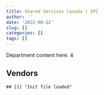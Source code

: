 ```yaml
---
title: Shared Services Canada | SPC
author: ''
date: '2022-08-12'
slug: []
categories: []
tags: []
---
```


<script src="/rmarkdown-libs/htmlwidgets/htmlwidgets.js"></script>
<link href="/rmarkdown-libs/datatables-css/datatables-crosstalk.css" rel="stylesheet" />
<script src="/rmarkdown-libs/datatables-binding/datatables.js"></script>
<script src="/rmarkdown-libs/jquery/jquery-3.6.0.min.js"></script>
<link href="/rmarkdown-libs/dt-core/css/jquery.dataTables.min.css" rel="stylesheet" />
<link href="/rmarkdown-libs/dt-core/css/jquery.dataTables.extra.css" rel="stylesheet" />
<script src="/rmarkdown-libs/dt-core/js/jquery.dataTables.min.js"></script>
<link href="/rmarkdown-libs/crosstalk/css/crosstalk.min.css" rel="stylesheet" />
<script src="/rmarkdown-libs/crosstalk/js/crosstalk.min.js"></script>

Department content here. 4

## Vendors

    ## [1] "Init file loaded"

<div id="htmlwidget-1" style="width:100%;height:auto;" class="datatables html-widget"></div>
<script type="application/json" data-for="htmlwidget-1">{"x":{"filter":"none","vertical":false,"data":[["1019837 ONTARIO","2KEYS","3D DATACOMM","4PLAN CONSULTING","529040 ONTARIO AND 880382","ACCENTURE","ACCESS 2 NETWORKS","ADGA GROUP","ADOBE","ADRM TECHNOLOGY CONSULTING","ADVANCED BUSINESS INTERIORS","ADVANCED CHIPPEWA TECHNOLOGIES","ALTIS HUMAN RESOURCES","AMAZON","ANIXTER CANADA","APPLIED ELECTONICS","APPTION","ARI FINANCIAL SERVICES","ARTEMP PERSONNEL SERVICES","ASOKAN BUSINESS INTERIORS","ATLANTIC BUSINESS INTERIORS","ATTACHMATE","AVI SPL CANADA","B L ASSOCIATES","BDO CANADA","BELL AND HOWELL CANADA","BELL CANADA","BLACK MCDONALD","BLACKBERRY","BMC SOFTWARE CANADA","BP M GOVERNMENT IM IT CONSULTING","BRAGG COMMUNICATIONS","BROOKFIELD GLOBAL INTEGRATED SOLUTIONS","CACHE COMPUTER CONSULTING","CALIAN","CANADIAN CORPS OF COMMISSIONAIRES","CANON","CARAHSOFT TECHNOLOGY","CBCI TELECOM","CDW CANADA","CELLEBRITE","CGI","CHANNEL MANAGEMENT INTERNATIONAL","CHARRON HUMAN RESOURCES","CISTEL TECHNOLOGY","CITRIX","CLICK NETWORKS","CLOSEREACH","CNW GROUP","CO VEN","COFOMO","COMBAT NETWORKS","COMMVAULT SYSTEMS","COMPUCOM CANADA","COMPUTER ASSOCIATES CANADA","COMPUWARE OF CANADA","CONEXSYS","CORADIX TECHNOLOGY CONSULTING","COSSETTE COMMUNICATIONS","CSDC SYSTEMS","CYTELLIGENCE","DALHOUSIE UNIVERSITY","DALIAN ENTERPRISES","DECISIVE TECHNOLOGIES","DELL COMPUTER","DELOITTE AND TOUCHE","DILIGENS","DLS TECHNOLOGY","DNR CONSULTING GROUP","DONNA CONA","EAGLE PROFESSIONAL RESOURCES","ECLIPSYS SOLUTIONS","ECOLE DE LANGUES ABCE","ECOLE DE LANGUES LA CITE","EMCON SERVICES","EMPOWERED NETWORKS","ENTRUST","ENVIRONICS RESEARCH GROUP","ERNST YOUNG","ETICO","EXCEL HUMAN RESOURCES","FAST FORWARD FRENCH","FAST TRACK STAFFING","FCA CANADA","FMC PROFESSIONALS","FORD MOTOR COMPANY","FORRESTER RESEARCH","GARTNER","GENERAL MOTORS","GENESIS INTEGRATION","GLASSHOUSE SYSTEMS","GLOBAL KNOWLEDGE","GLOBAL UPHOLSTERY","GOSS GILROY","GRAND TOY","GRAYBRIDGE INTERNATIONAL CONSULTING","HAWORTH","HEWLETT PACKARD","HITACHI DATA SYSTEMS","HORIZANT","HUBSPOKE","HYPERTEC","I4C INFORMATION TECHNOLOGY","IBISKA TELECOM","IBM CANADA","ICEBERG NETWORKS","IFATHOM","INFO TECH RESEARCH GROUP","INLAND AUDIO VISUAL","INMARSAT SOLUTIONS","INSA","INTEGRA NETWORKS","INTERACTIVE AUDIO VISUAL","INTERNATIONAL SAFETY RESEARCH","IPSOS","IPSS","IRON MOUNTAIN","ITEX","KEYDATA ASSOCIATES","KONICA MINOLTA BUSINESS SOLUTIONS","KPMG","KYNDRYL CANADA","L3HARRIS","LANGUAGE RESEARCH DEVELOPMENT GROUP","LANNICK CONTRACT SOLUTIONS","LAURENTIAN TECHNOLOGIES","LE CORPS CANADIEN DES","LUMINA IT","MANPOWER SERVICES CANADA","MAPLESOFT CONSULTING","MAXSYS STAFFING AND CONSULTING","MCAFEE INTERNATIONAL","MDOS CONSULTING","MEDIA Q","MESSA COMPUTING","METOCEAN TELEMATICS","MICHAEL WAGER CONSULTING","MICRO FOCUS CANADA","MICROSOFT CANADA","MINDWIRE SYSTEMS","MISHKUMI TECHNOLOGIES","MNP","MODIS CANADA","MOORE CANADA","MTS ALLSTREAM","NATTIQ","NAV CANADA","NAVPOINT CONSULTING GROUP","NEWFOUND RECRUITING","NISHA TECHONOLOGIES","NISSAN CANADA","NITAM SOLUTIONS","NORTAC DEFENCE","NORTHWESTEL","NOVA NETWORKS","ONX ENTERPRISE SOLUTIONS","OPENFRAME TECHNOLOGIES","OPENTEXT","OPROMA","OPTIV CANADA FEDERAL","ORACLE CANADA","ORANGUTECH","PHASELOCK SYSTEMS INTERNATIONAL","PITNEY BOWES","PLEIAD CANADA","PORTAGE PERSONNEL","POSTMEDIA NETWORK","PRAGMATIC CONFERENCING","PRICEWATERHOUSE COOPERS","PRINTERS PLUS","PROLOGIC SYSTEMS","PROMAXIS","PROSCI CANADA","PROTAK CONSULTING GROUP","PURELOGIC","PURESPIRIT SOLUTIONS","QMR","QUANTUM MANAGEMENT SERVICES","QUINTET CONSULTING","R E GILMORE INVESTMENTS","R2I","RANDSTAD","RAYMOND CHABOT GRANT THORNTON","ROGERS","SALESFORCE CANADA","SAP","SAS INSTITUTE","SASKTEL","SCALAR DECISIONS","SECUREKEY TECHNOLOGIES","SENSUS COMMUNICATION SOLUTIONS","SHAW CABLE","SHI CANADA","SI SYSTEMS","SIERRA SYSTEMS GROUP","SIMEX DEFENCE","SIMPLEX GRINNELL","SOFTCHOICE","SRA STAFFING SOLUTIONS","STONEWORKS TECHNOLOGIES","SUBARU CANADA","SYNERSOLUTIONS TECHNOLOGIES","SYSTEMATIX SOLUTIONS","SYSTEMSCOPE","TECSIS","TEKNION","TEKSYSTEMS CANADA","TELECOM COMPUTER SERVICES","TELESAT","TELUS CANADA","TERAMACH TECHNOLOGIES","TES CONTRACT SERVICES","TESTFORCE SYSTEMS","THALES","THE AIM GROUP","THE IT BROKER","THE KTL GROUP","THE MATHWORKS","THE RIGHT DOOR CONSULTING","THOMAS SCHMIDT","TIREE","TOSHIBA CANADA","TOTEM OFFISOURCE","TOYOTA CANADA","TPG TECHNOLOGY CONSULTANTS","TRACK24 CANADA","TRANSPOLAR TECHNOLOGY","TRM TECHNOLOGIES","TUNDRA TECHNICAL SOLUTIONS","TURTLE ISLAND STAFFING","UNISOFT INTERNATIONAL","UNISYS CANADA","UNITED RENTALS OF CANADA","UNIVERSITY OF NEW BRUNSWICK","VALCOM CONSULTING","VERITAAQ TECHNOLOGY HOUSE","VERITAS TECHNOLOGIES","VMWARE","WESTBURY NATIONAL SHOW SYSTEMS","WOLTERS KLUWER","WORKDYNAMICS TECHNOLOGIES","XEROX","ZAYO CANADA","ZYCOM"],["$    187,716.31","$ 10,025,148.30","$     86,917.80",null,"$    192,476.19",null,"$  2,188,013.17","$  5,771,787.96","$  1,672,299.14","$  4,858,808.45","$    170,270.06","$  7,372,130.12","$    174,923.31",null,"$    174,050.37","$    186,332.92",null,"$        110.26","$          0.00","$     54,843.03",null,"$    264,715.13","$  1,616,921.14","$  1,500,286.03","$     13,438.91","$  1,904,138.04","$304,375,307.14",null,"$  4,638,623.70","$  3,356,602.09","$    262,675.51","$  2,234,837.59",null,null,"$    552,232.59","$  3,191,175.24","$    955,365.99","$  4,313,987.30","$  3,850,654.67","$  2,109,875.07","$    924,620.64","$  4,982,617.92","$    232,696.89",null,"$    375,723.24","$  3,676,498.56","$  8,778,082.83","$    159,652.74","$      4,368.07",null,"$  2,448,993.46","$  9,680,859.81","$  5,421,483.28","$ 17,417,512.62","$ 25,648,807.65","$  1,841,903.86","$  8,012,598.61","$    563,970.12","$     31,693.02","$     33,808.32","$  2,910,136.99",null,"$  1,028,150.35","$ 12,631,083.60","$ 13,657,648.86","$  1,025,412.19","$  1,300,709.97","$     67,610.92","$ 12,431,497.59","$  1,576,696.48",null,"$  9,758,505.51","$    166,977.51",null,"$     61,020.00","$  1,856,628.47","$  4,699,197.99","$     29,816.85","$     24,860.00","$  1,852,502.77","$    604,998.73","$    182,171.42","$     79,575.66","$    477,559.27","$    660,968.60",null,"$    106,145.54","$  3,202,300.54","$    296,930.57","$    301,682.40","$  1,311,504.89","$    596,104.37","$     28,722.76","$     14,690.00",null,null,null,"$ 16,184,058.48","$ 13,352,102.73","$     68,333.11","$     22,995.00","$     47,033.86",null,"$ 13,104,679.17","$262,086,933.97","$    199,697.64",null,"$     38,688.99",null,"$ 23,000,523.95","$ 12,941,402.96","$  1,198,714.17","$     34,708.16","$    207,812.52","$    148,241.88","$ 10,535,266.33","$    326,244.38","$ 25,676,661.08",null,"$     80,229.75",null,"$  1,189,623.32","$    148,036.41","$  1,852,304.64",null,"$     90,802.61","$    563,265.56","$    104,281.34","$     17,535.40","$ 18,961,641.16","$    806,796.83","$  5,581,358.08","$    338,582.45","$     28,250.00","$    392,754.98","$  4,839,608.70","$    630,042.11","$  8,068,408.92","$ 97,871,568.83","$    500,003.55","$      1,076.69","$    301,792.41","$  4,839,664.99","$    346,902.21","$  4,683,492.08",null,"$     26,291.33","$    381,135.84",null,"$  1,039,836.53","$    656,203.13",null,"$  4,194,194.97","$  4,205,428.47","$     30,437.75","$ 16,068,158.75",null,null,null,"$     52,468.98","$ 10,331,364.16","$    132,746.75","$     90,238.68","$     61,571.37","$     48,326.70","$    136,764.21","$     68,027.73","$  3,720,419.69","$ 12,465,958.19","$     15,497.75","$    119,735.16","$    139,212.71","$    150,502.44","$    806,654.84","$  1,617,447.98","$     72,269.65","$    207,799.47","$  2,216,102.62","$     33,561.00",null,null,"$    691,339.03","$    168,548.09","$ 70,484,144.75",null,"$    348,626.23","$  1,851,502.64","$  4,246,354.76","$    396,432.93","$  4,403,932.33","$     28,452.93","$    523,370.93","$    524,171.49","$  9,282,300.11","$    276,739.26","$     17,372.46","$    214,557.40","$  1,733,376.67","$     52,226.50","$ 17,310,685.56",null,null,null,null,null,null,"$ 16,917,561.62","$  9,080,687.54","$ 16,318,695.96","$ 96,326,049.56","$ 24,372,030.47","$ 16,347,784.33","$     11,409.13","$    281,563.06","$  1,649,774.74","$    641,386.25","$  1,015,610.33",null,"$    169,876.94",null,"$  1,084,556.60","$  1,310,214.78",null,"$      7,314.50","$ 11,807,083.68","$  2,807,582.38","$  7,378,124.27","$  3,674,673.21","$    184,909.97","$      3,717.93","$  1,243,824.76","$ 13,353,878.02",null,"$     74,212.87","$    319,905.06","$ 10,271,168.54","$  3,219,192.20","$ 20,016,340.26",null,"$     13,797.00","$     47,906.76","$  1,541,471.44","$ 32,020,604.78","$  1,423,749.94"],["$    206,480.07","$ 23,044,841.14","$    355,116.65","$      9,325.89","$      7,720.60","$     24,634.00","$  4,124,009.08","$ 13,469,600.77","$    749,190.01","$  6,515,079.46","$    548,802.19","$  8,432,736.30","$    346,398.36",null,"$     83,683.81","$    683,638.36",null,null,"$          0.00","$    348,496.91","$     12,920.25","$    457,353.41","$  1,312,576.90","$  1,500,286.03","$    854,691.60","$  1,962,773.07","$350,745,453.49",null,"$  2,805,409.13","$  7,394,756.31","$    629,921.75","$  2,234,837.59",null,"$     49,330.03","$  8,877,613.69","$  3,765,014.53","$  1,152,397.93","$  3,472,992.85","$  6,202,125.04","$  4,315,412.75","$    974,749.79","$  4,184,275.59","$    638,888.64",null,"$     97,051.49","$  3,631,518.71","$  6,910,280.37","$  1,060,622.32","$      6,931.93","$    921,015.01","$  4,273,825.45","$ 10,015,218.15","$  2,929,434.56","$ 16,846,587.28","$ 29,535,466.72","$  2,122,392.86","$  7,057,598.99","$  1,060,586.38","$     85,668.20","$     98,659.32","$  5,650,000.00",null,"$  1,024,995.31","$ 12,042,727.09","$  7,151,916.73","$    815,336.03","$  1,342,859.88","$    291,101.60","$  5,576,205.80","$  3,612,803.27",null,"$ 10,347,126.15","$    163,144.07",null,null,"$  4,498,636.88","$  5,719,818.91","$     83,945.90",null,"$  1,097,079.59","$    503,521.69","$    119,968.80","$     49,268.00","$    312,094.46",null,"$      4,379.78","$     71,592.10","$  3,297,563.30",null,"$    277,053.49","$  1,410,415.46","$  1,156,642.68",null,null,"$    301,688.93",null,null,"$ 10,003,896.09","$  3,214,140.27","$     35,019.49",null,"$  1,423,936.45","$     86,046.12","$ 24,090,548.03","$311,852,781.28","$  1,367,746.62",null,"$     56,701.42","$    452,681.74","$ 22,975,170.75","$ 14,386,886.94","$  1,101,343.33","$     25,561.26",null,null,"$ 11,551,663.32","$    215,905.36","$ 21,372,497.64","$  1,455,571.28","$      3,647.34","$  1,375,479.55","$  4,655,873.68",null,"$  2,024,269.81","$    174,777.20","$    932,771.33",null,"$     17,239.74",null,"$ 23,355,762.34","$      6,580.73","$  1,731,180.36","$  1,438,641.56",null,null,"$  4,825,009.55","$    556,659.09","$  8,275,829.82","$104,395,361.52","$    239,464.76","$    277,023.27","$    217,480.71","$  6,611,085.94","$    346,902.21","$  5,563,575.91","$     15,785.52","$     68,433.93","$  2,467,458.81",null,"$  6,656,304.59","$    703,508.93",null,"$  4,194,194.97","$  4,450,446.30","$      8,386.79","$  2,405,037.50",null,null,null,"$  2,091,428.75","$ 10,433,187.24",null,"$     31,262.93","$     47,500.51","$     20,556.22","$    135,446.98","$     79,329.46","$  3,720,419.69","$ 15,090,610.73","$     61,119.13",null,"$     16,592.67","$     75,073.81","$  4,778,050.27","$  5,688,969.64","$    648,516.57","$    132,937.48","$     48,865.61",null,null,null,"$    700,259.44","$    168,548.09","$ 51,189,456.92",null,"$    371,624.38","$  2,033,494.91","$  4,298,360.19","$    486,574.29","$  4,403,932.33","$    560,200.70","$  1,118,179.74","$    836,400.47","$  9,077,378.26","$    142,521.25",null,"$    296,186.21","$  1,740,850.27",null,"$  6,316,898.53",null,null,"$     60,345.56",null,"$     24,995.60","$    152,233.35","$ 32,803,204.58","$  3,395,541.70","$ 16,193,198.67","$ 96,061,452.71","$ 23,095,330.89","$  9,889,165.37","$    721,127.18","$    768,541.30","$  1,761,347.69","$    181,849.78","$  3,422,135.45","$     95,900.05","$    185,114.96","$    281,808.38","$  1,034,357.37","$    314,282.16",null,"$      7,314.50","$ 19,470,261.12","$  2,701,195.52","$  3,967,724.10","$    294,988.57","$    235,986.50",null,"$  1,243,824.76","$ 13,118,027.17",null,"$     74,212.87","$    435,506.63","$ 11,478,397.97","$  2,588,666.20","$  9,377,601.57","$     22,265.14",null,"$      7,240.40","$  3,455,692.47","$ 31,243,417.15","$  1,618,297.19"],["$     22,621.92","$ 37,660,485.93","$    121,505.38",null,"$  4,276,982.03",null,"$  1,145,700.94","$  7,574,388.27",null,"$  7,450,274.10","$    372,632.31","$  3,841,243.32","$    437,523.42","$    275,000.00","$    184,133.95","$    802,353.17","$    165,883.24",null,"$      5,873.62","$    310,059.75",null,"$    513,356.36","$  1,039,370.70","$  1,504,396.41","$    871,268.97","$  1,123,046.40","$330,751,107.38","$     23,342.33","$  4,666,255.82","$ 16,996,790.66","$  2,181,049.56","$  2,241,514.85","$      1,523.59","$     51,522.47","$ 11,971,113.44","$  4,004,011.34","$  1,202,226.48","$ 11,516,948.55","$  6,387,348.87","$ 10,213,427.82","$  1,411,328.52","$  6,711,662.38","$    282,537.80",null,"$    124,656.43","$  3,419,096.87","$ 13,709,666.43","$    881,063.64",null,"$  3,178,624.99","$  4,287,211.90","$  8,851,342.72","$  4,005,657.67","$  5,614,412.30","$ 29,599,560.11","$  2,913,628.01","$    485,998.99","$    510,815.82",null,"$     43,363.16","$  2,739,863.01","$      6,293.91","$  1,330,352.54","$ 16,704,056.37","$  7,949,114.83","$  3,169,155.00","$  1,466,097.35","$    515,726.90","$    267,068.55","$  3,271,508.38","$  6,027,297.02","$  6,877,034.44","$    340,125.35","$      9,521.08",null,"$  4,043,327.43","$  2,856,775.25",null,"$    123,121.41","$  1,088,460.62","$    542,840.70","$     92,038.26","$     83,216.73","$     72,406.22",null,"$    209,711.90","$    428,442.04","$  6,383,628.21","$    262,680.93","$  1,781,998.80","$  4,243,985.24","$  1,839,580.84","$     16,072.00",null,"$     27,572.87","$     30,364.24","$     24,998.93","$ 10,941,568.33","$  7,142,662.29","$     67,971.50",null,"$    385,927.59","$    214,237.27","$ 28,401,829.75","$270,909,512.18","$    784,097.29","$     36,698.45","$     69,230.22","$    171,227.93","$ 23,038,116.42","$ 26,728,585.15","$    367,629.76","$     24,841.20",null,null,"$ 10,431,222.50","$     65,115.69","$ 11,448,962.54","$  2,561,245.62","$      9,934.24","$  7,627,659.32","$  8,334,013.28",null,"$  2,030,250.00","$    262,529.24","$  1,709,928.28",null,"$     65,733.56",null,"$ 26,780,827.77","$      8,554.29",null,"$  1,670,151.40",null,"$     32,996.00","$  4,838,228.76","$    634,033.56","$  8,292,892.78","$162,894,497.16","$    256,677.19","$      6,711.50","$     78,671.80","$  6,585,424.52","$    347,852.63","$  8,387,424.93","$     61,137.55","$     42,607.40","$    281,127.54",null,"$    496,440.91","$    141,502.52","$     16,104.76","$  4,205,685.92","$  4,452,089.29","$     36,622.69","$  5,157,511.85","$     62,091.34","$    199,795.51","$     24,385.83","$  5,923,117.08","$ 11,503,497.69","$    107,209.75","$     88,950.30","$     47,630.65",null,"$    198,668.42","$     79,709.20","$  3,730,612.62","$ 15,343,502.78","$     22,130.39",null,"$     14,366.10","$     60,861.80","$ 10,158,950.01","$    576,329.97","$    838,266.27","$    182,866.10",null,null,null,"$    745,306.73","$    674,221.72","$     98,819.97","$ 27,148,210.79",null,"$  3,351,236.43","$  1,990,088.80","$  4,277,236.75","$    179,819.44","$  4,415,997.90","$    226,556.28","$  1,121,243.24","$    599,040.19","$  2,990,156.95","$    142,521.25",null,"$    349,504.23","$  2,612,547.68","$    215,218.67","$ 12,275,358.97","$    201,512.59","$      4,932.79","$     54,260.47","$     24,747.00",null,"$    176,441.80","$ 32,716,019.75","$  6,088,252.31","$ 21,351,179.71","$ 91,119,392.17","$ 32,996,231.27","$ 14,852,605.66","$    241,211.46","$     60,318.02","$  1,611,819.65","$    898,751.90","$    839,635.01","$     66,356.90","$    120,314.46","$    403,278.57","$  1,071,220.27",null,"$     12,163.44","$      7,334.54","$ 20,516,665.21","$  2,708,596.06","$  3,415,995.29","$    185,573.44","$    236,633.04",null,"$  1,247,232.50","$ 13,075,422.34","$    111,324.14","$     58,438.18","$    436,699.80","$  6,733,606.56","$  2,595,758.44","$  9,483,211.88","$     44,530.28","$     13,560.00","$      8,728.99","$  3,027,200.17","$ 30,165,375.01","$  1,804,588.47"],["$     44,153.12","$ 38,504,560.49","$     30,246.64",null,"$  4,143,628.29",null,"$    913,635.18","$  7,525,773.20",null,"$  4,887,101.75","$  1,219,755.57","$ 16,121,424.38","$    690,423.44","$    242,577.05","$    414,763.85","$     95,322.61","$     63,732.76",null,"$     34,122.96","$    189,720.08",null,"$    714,726.79","$    935,976.67","$  2,908,141.13","$    868,888.46","$  1,481,045.71","$323,775,724.86",null,"$  7,240,080.99","$ 22,307,890.51","$  2,062,301.80","$  2,240,969.74","$     23,823.41",null,"$ 11,772,521.29","$  4,010,854.70","$  1,053,820.14","$ 12,146,126.11","$  1,966,819.88","$  8,061,019.39","$  1,931,210.00","$  7,184,090.34","$    830,497.86","$     43,368.61","$     45,502.36","$ 12,574,462.83","$ 32,252,106.85","$    380,205.00",null,null,"$  2,917,634.99","$  5,214,957.56","$  4,002,921.19","$ 12,682,135.86","$ 29,518,687.00","$  2,470,595.28","$     51,001.96","$    209,188.54",null,"$     36,769.07",null,"$      6,276.71","$  2,745,424.14","$ 21,708,368.37","$ 10,156,702.49","$  4,641,779.63","$    773,468.69","$    913,362.62","$    712,885.04","$  1,926,323.55","$  6,200,162.50","$  9,285,212.01","$    121,284.99","$      8,413.97",null,"$  4,093,300.76","$  4,723,623.47",null,"$    393,684.85","$    643,174.70","$    169,579.64","$    225,963.18","$     83,840.92","$     35,638.95",null,null,"$    100,908.74","$  8,320,856.94",null,"$     33,144.33","$  4,617,405.80","$     49,191.86",null,"$     23,461.63","$     49,253.43","$    241,249.80",null,"$ 15,023,344.76","$ 15,154,538.25","$    133,724.47",null,"$    231,580.13","$    213,651.93","$ 18,568,287.59","$294,072,206.44","$  1,005,508.59","$        800.29","$    111,147.35",null,"$ 22,975,170.75","$ 40,979,113.22","$    683,493.17","$      5,097.96",null,null,"$  7,290,314.53","$    176,187.57","$ 14,507,653.65","$  2,554,247.68","$     13,456.00","$  7,606,818.72","$  9,697,900.39",null,"$  2,150,380.92",null,"$  2,457,292.19",null,"$     51,270.98",null,"$ 20,926,663.65","$     33,761.26",null,"$  2,088,850.75","$     10,000.00",null,"$  7,189,727.33","$    906,789.47","$ 10,134,628.44","$174,490,675.86","$     53,624.86",null,"$    528,891.04","$  1,685,465.23","$    346,902.21","$  7,287,581.63",null,null,null,"$    363,297.58","$    557,443.12",null,null,"$  5,760,544.47","$  5,060,503.24","$     29,930.55","$  9,272,007.54","$      5,143.66","$    168,304.24","$    369,074.09","$  5,009,133.35","$ 10,173,041.69","$    568,205.33","$     57,135.24","$     19,911.17","$        711.07","$    118,815.24","$     59,275.60",null,"$ 12,501,432.51","$     20,262.82",null,"$     25,633.64","$    452,905.13","$  9,716,747.73","$  1,537,263.41","$    970,718.94","$    211,512.67",null,null,"$     43,951.80","$  3,592,582.85","$    619,933.30","$     39,324.00","$ 27,096,059.78","$  2,174,090.08","$  1,820,411.17","$  1,923,009.78","$  4,265,550.31","$     56,885.51","$  4,495,880.28","$     53,487.05","$  1,118,179.74","$    353,208.95","$    543,483.86","$    146,797.17",null,"$    348,549.30","$  1,568,593.94",null,"$ 18,662,457.87",null,"$     64,302.45","$     29,079.84","$     37,290.00",null,"$    341,569.48","$ 23,442,264.75","$  7,093,937.82","$ 25,001,311.09","$ 84,956,416.53","$ 46,795,644.88","$  9,151,659.98","$    191,971.33",null,"$  2,069,697.16","$  1,504,578.73","$    548,758.28","$     74,156.99","$    142,171.38","$    281,435.95",null,null,null,"$      7,314.50","$ 15,464,232.40",null,"$  3,249,720.17","$     80,099.07","$     51,076.53","$     62,868.00","$  2,599,475.64","$ 13,039,697.15","$    487,943.11","$      8,848.94","$    218,349.90","$  4,807,866.62","$  2,588,666.20","$ 33,398,312.79","$     11,327.14",null,"$     13,370.38","$  1,898,355.33","$ 12,290,089.52","$  2,229,900.91"]],"container":"<table class=\"display\">\n  <thead>\n    <tr>\n      <th>Vendor<\/th>\n      <th>2017-2018<\/th>\n      <th>2018-2019<\/th>\n      <th>2019-2020<\/th>\n      <th>2020-2021<\/th>\n    <\/tr>\n  <\/thead>\n<\/table>","options":{"order":[[4,"desc"]],"pageLength":10,"autoWidth":true,"columnDefs":[],"orderClasses":false}},"evals":[],"jsHooks":[]}</script>
